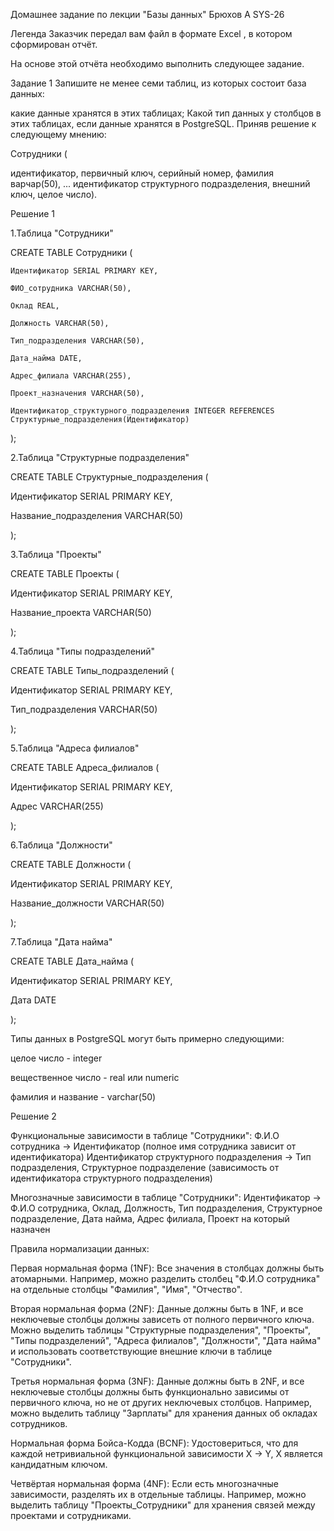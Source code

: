 Домашнее задание по лекции "Базы данных" Брюхов А SYS-26

Легенда
Заказчик передал вам файл в формате Excel , в котором сформирован отчёт.

На основе этой отчёта необходимо выполнить следующее задание.

Задание 1
Запишите не менее семи таблиц, из которых состоит база данных:

какие данные хранятся в этих таблицах;
Какой тип данных у столбцов в этих таблицах, если данные хранятся в PostgreSQL.
Приняв решение к следующему мнению:

Сотрудники (

идентификатор, первичный ключ, серийный номер,
фамилия варчар(50),
...
идентификатор структурного подразделения, внешний ключ, целое число).

Решение 1

1.Таблица "Сотрудники"

CREATE TABLE Сотрудники (

    Идентификатор SERIAL PRIMARY KEY,

    ФИО_сотрудника VARCHAR(50),

    Оклад REAL,

    Должность VARCHAR(50),

    Тип_подразделения VARCHAR(50),

    Дата_найма DATE,

    Адрес_филиала VARCHAR(255),

    Проект_назначения VARCHAR(50),

    Идентификатор_структурного_подразделения INTEGER REFERENCES Структурные_подразделения(Идентификатор)

);

2.Таблица "Структурные подразделения"

CREATE TABLE Структурные_подразделения (

Идентификатор SERIAL PRIMARY KEY,

Название_подразделения VARCHAR(50)

);

3.Таблица "Проекты"

CREATE TABLE Проекты (

Идентификатор SERIAL PRIMARY KEY,

Название_проекта VARCHAR(50)

);

4.Таблица "Типы подразделений"

CREATE TABLE Типы_подразделений (

Идентификатор SERIAL PRIMARY KEY,

Тип_подразделения VARCHAR(50)

);

5.Таблица "Адреса филиалов"

CREATE TABLE Адреса_филиалов (

Идентификатор SERIAL PRIMARY KEY,

Адрес VARCHAR(255)

);

6.Таблица "Должности"

CREATE TABLE Должности (

Идентификатор SERIAL PRIMARY KEY,

Название_должности VARCHAR(50)

);

7.Таблица "Дата найма"

CREATE TABLE Дата_найма (

Идентификатор SERIAL PRIMARY KEY,

Дата DATE

);

Типы данных в PostgreSQL могут быть примерно следующими:

целое число - integer

вещественное число - real или numeric

фамилия и название - varchar(50)

Решение 2

Функциональные зависимости в таблице "Сотрудники":
Ф.И.О сотрудника -> Идентификатор (полное имя сотрудника зависит от идентификатора)
Идентификатор структурного подразделения -> Тип подразделения, Структурное подразделение (зависимость от идентификатора структурного подразделения)

Многозначные зависимости в таблице "Сотрудники":
Идентификатор -> Ф.И.О сотрудника, Оклад, Должность, Тип подразделения, Структурное подразделение, Дата найма, Адрес филиала, Проект на который назначен

Правила нормализации данных:

Первая нормальная форма (1NF):
Все значения в столбцах должны быть атомарными.
Например, можно разделить столбец "Ф.И.О сотрудника" на отдельные столбцы "Фамилия", "Имя", "Отчество".

Вторая нормальная форма (2NF):
Данные должны быть в 1NF, и все неключевые столбцы должны зависеть от полного первичного ключа.
Можно выделить таблицы "Структурные подразделения", "Проекты", "Типы подразделений", "Адреса филиалов", "Должности", "Дата найма" и использовать соответствующие внешние ключи в таблице "Сотрудники".

Третья нормальная форма (3NF):
Данные должны быть в 2NF, и все неключевые столбцы должны быть функционально зависимы от первичного ключа, но не от других неключевых столбцов.
Например, можно выделить таблицу "Зарплаты" для хранения данных об окладах сотрудников.

Нормальная форма Бойса-Кодда (BCNF):
Удостовериться, что для каждой нетривиальной функциональной зависимости X -> Y, X является кандидатным ключом.

Четвёртая нормальная форма (4NF):
Если есть многозначные зависимости, разделять их в отдельные таблицы.
Например, можно выделить таблицу "Проекты_Сотрудники" для хранения связей между проектами и сотрудниками.
